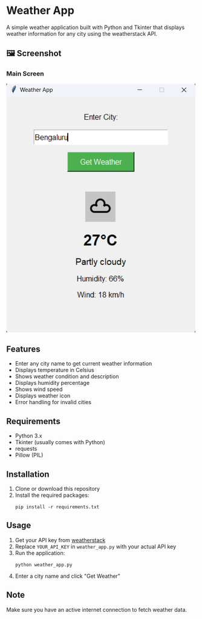 # Weather App

A simple weather application built with Python and Tkinter that displays weather information for any city using the weatherstack API.

## 🖼️ Screenshot

### Main Screen

![Main Screen](main.png)

## Features

- Enter any city name to get current weather information
- Displays temperature in Celsius
- Shows weather condition and description
- Displays humidity percentage
- Shows wind speed
- Displays weather icon
- Error handling for invalid cities

## Requirements

- Python 3.x
- Tkinter (usually comes with Python)
- requests
- Pillow (PIL)

## Installation

1. Clone or download this repository
2. Install the required packages:
   ```
   pip install -r requirements.txt
   ```

## Usage

1. Get your API key from [weatherstack](https://weatherstack.com/)
2. Replace `YOUR_API_KEY` in `weather_app.py` with your actual API key
3. Run the application:
   ```
   python weather_app.py
   ```
4. Enter a city name and click "Get Weather"

## Note

Make sure you have an active internet connection to fetch weather data. 
